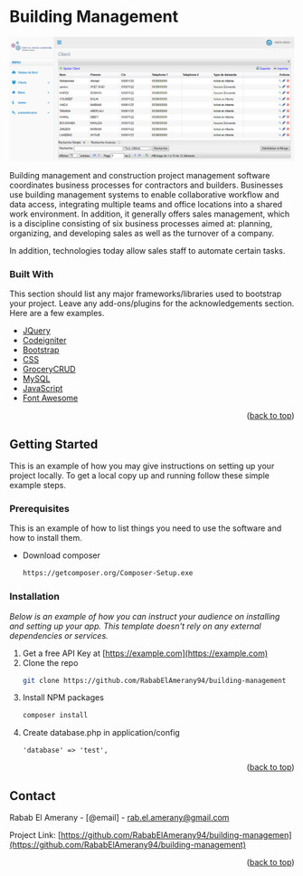 # Building Management

<div id="top"></div>

<p align="center">
<a href="https://github.com/RababElAmerany94/building-management">
<img  alt="Rabab El Amerany Project" title="Rabab Project" src="https://github.com/RababElAmerany94/building-management/blob/master/assets/images/site.PNG" />
</a>
</p>

<p align="left">
Building management and construction project management software coordinates business processes for contractors and builders. Businesses use building management systems to enable collaborative workflow and data access, integrating multiple teams and office locations into a shared work environment. In addition, it generally offers sales management, which is a discipline consisting of six business processes aimed at: planning, organizing, and developing sales as well as the turnover of a company.

In addition, technologies today allow sales staff to automate certain tasks.
</p>


### Built With

This section should list any major frameworks/libraries used to bootstrap your project. Leave any add-ons/plugins for the acknowledgements section. Here are a few examples.

* [JQuery](https://jquery.com)
* [Codeigniter](https://www.codeigniter.com)
* [Bootstrap](https://getbootstrap.com)
* [CSS](https://www.css-com.com/)
* [GroceryCRUD](https://www.grocerycrud.com)
* [MySQL](https://www.mysql.com)
* [JavaScript](https://www.javascript.com)
* [Font Awesome](https://fontawesome.com)

<p align="right">(<a href="#top">back to top</a>)</p>




<!-- GETTING STARTED -->
## Getting Started

This is an example of how you may give instructions on setting up your project locally.
To get a local copy up and running follow these simple example steps.

### Prerequisites

This is an example of how to list things you need to use the software and how to install them.
* Download composer
  ```sh
  https://getcomposer.org/Composer-Setup.exe
  ```
  
### Installation

_Below is an example of how you can instruct your audience on installing and setting up your app. This template doesn't rely on any external dependencies or services._

1. Get a free API Key at [https://example.com](https://example.com)
2. Clone the repo
   ```sh
   git clone https://github.com/RababElAmerany94/building-management
   ```
3. Install NPM packages
   ```sh
   composer install
   ```
4. Create database.php in application/config
   ```database.php
   'database' => 'test',
   ```

<p align="right">(<a href="#top">back to top</a>)</p>

<!-- CONTACT -->
## Contact

Rabab El Amerany - [@email] - rab.el.amerany@gmail.com

Project Link: [https://github.com/RababElAmerany94/building-managemen](https://github.com/RababElAmerany94/building-management)

<p align="right">(<a href="#top">back to top</a>)</p>

